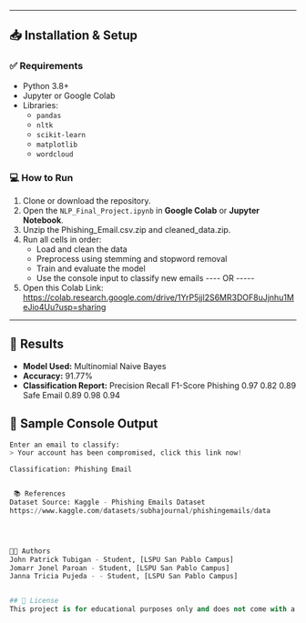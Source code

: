 
---

## 📥 Installation & Setup

### ✅ Requirements

- Python 3.8+
- Jupyter or Google Colab
- Libraries:
  - `pandas`
  - `nltk`
  - `scikit-learn`
  - `matplotlib`
  - `wordcloud`

### 💻 How to Run

1. Clone or download the repository.
2. Open the `NLP_Final_Project.ipynb` in **Google Colab** or **Jupyter Notebook**.
3. Unzip the Phishing_Email.csv.zip and cleaned_data.zip. 
4. Run all cells in order:
   - Load and clean the data
   - Preprocess using stemming and stopword removal
   - Train and evaluate the model
   - Use the console input to classify new emails
---- OR -----
1. Open this Colab Link: https://colab.research.google.com/drive/1YrP5jjl2S6MR3DOF8uJjnhu1MeJio4Uu?usp=sharing 
---

## 🚀 Results

- **Model Used:** Multinomial Naive Bayes
- **Accuracy:** 91.77%
- **Classification Report:**
Precision Recall F1-Score
Phishing 0.97 0.82 0.89
Safe Email 0.89 0.98 0.94


## 🧪 Sample Console Output

```python
Enter an email to classify: 
> Your account has been compromised, click this link now!

Classification: Phishing Email


 📚 References
Dataset Source: Kaggle - Phishing Emails Dataset
https://www.kaggle.com/datasets/subhajournal/phishingemails/data 




👨‍💻 Authors
John Patrick Tubigan - Student, [LSPU San Pablo Campus]
Jomarr Jonel Paroan - Student, [LSPU San Pablo Campus]
Janna Tricia Pujeda - - Student, [LSPU San Pablo Campus]


## 📌 License
This project is for educational purposes only and does not come with a license for commercial use.


